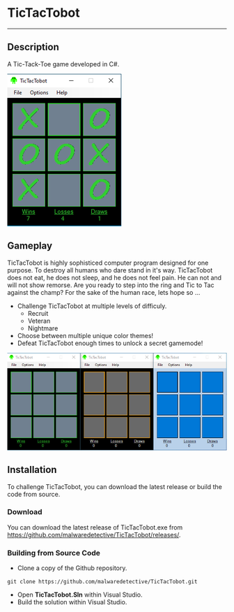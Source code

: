 # TicTacTobot
---
## Description
A Tic-Tack-Toe game developed in C#.

![TicTacTobot](screenshots/TicTacTobot.png)

## Gameplay
TicTacTobot is highly sophisticed computer program designed for one purpose. To destroy all humans who dare stand in it's way. TicTacTobot does not eat, he does not sleep, and he does not feel pain. He can not and will not show remorse. Are you ready to step into the ring and Tic to Tac against the champ? For the sake of the human race, lets hope so ...

- Challenge TicTacTobot at multiple levels of difficuly.
  - Recruit
  - Veteran
  - Nightmare
- Choose between multiple unique color themes!
- Defeat TicTacTobot enough times to unlock a secret gamemode!

![Color Themes](screenshots/color_themes.png)

## Installation
To challenge TicTacTobot, you can download the latest release or build the code from source.

### Download
You can download the latest release of TicTacTobot.exe from https://github.com/malwaredetective/TicTacTobot/releases/. 

### Building from Source Code
- Clone a copy of the Github repository.
```
git clone https://github.com/malwaredetective/TicTacTobot.git
```
- Open **TicTacTobot.Sln** within Visual Studio.
- Build the solution within Visual Studio. 
